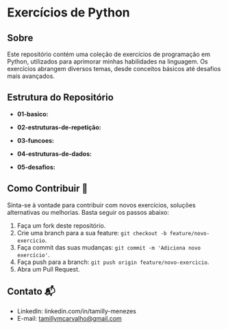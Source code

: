 # Exercícios de Python

## Sobre
Este repositório contém uma coleção de exercícios de programação em Python, utilizados para aprimorar minhas habilidades na linguagem. Os exercícios abrangem diversos temas, desde conceitos básicos até desafios mais avançados.

## Estrutura do Repositório
- **01-basico:**
  
- **02-estruturas-de-repetição:**
  
- **03-funcoes:**
  
- **04-estruturas-de-dados:**
  
- **05-desafios:**
  
  

## Como Contribuir 🤝
Sinta-se à vontade para contribuir com novos exercícios, soluções alternativas ou melhorias. Basta seguir os passos abaixo:

1. Faça um fork deste repositório.
2. Crie uma branch para a sua feature: `git checkout -b feature/novo-exercicio`.
3. Faça commit das suas mudanças: `git commit -m 'Adiciona novo exercício'`.
4. Faça push para a branch: `git push origin feature/novo-exercicio`.
5. Abra um Pull Request.

## Contato 📬
- LinkedIn: linkedin.com/in/tamilly-menezes
- E-mail: tamillymcarvalho@gmail.com



